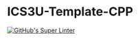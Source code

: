 # ICS3U-Template-CPP

[![GitHub's Super Linter](https://github.com/Miguel-Santacruz/ICS3U-Unit6-05-CPP/workflows/GitHub's%20Super%20Linter/badge.svg)](https://github.com/Miguel-Santacruz/ICS3U-Unit6-05-CPP/actions)
